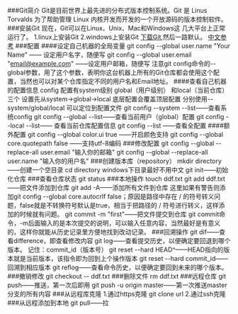 ###Git简介
Git是目前世界上最先进的分布式版本控制系统。Git 是 Linus Torvalds 为了帮助管理 Linux 内核开发而开发的一个开放源码的版本控制软件。
###安装Git
现在，Git可以在Linux、Unix、Mac和Windows这
几大平台上正常运行了。
1.linux上安装Git
2.windows上安装Git
[下载Git](https://git-scm.com/download/),然后一路默认。
[中文参考]()
###配置
####设定自己机器的全局变量
 git config --global user.name "Your Name" —— 设定用户名字，随便写
 git config --global user.email "email@example.com" ——设定用户邮箱，随便写
注意git config命令的--global参数，用了这个参数，表明你这台机器上所有的Git仓库都会使用这个配置，当然也可以对某个仓库指定不同的用户名和Email地址。
####查看自己机器的配置信息
config 配置有system级别 global（用户级别） 和local（当前仓库）三个 设置先从system->global->local  底层配置会覆盖顶层配置 分别使用--system/global/local 可以定位到配置文件
git config --system --list——查看系统config
git config --global  --list——查看当前用户（global）配置
git config --local  --list—— 查看当前仓库配置信息
git config --list ——查看全配置
####额外配置
git config --global color.ui true ——开启颜色支持
git config --global core.quotepath false ——支持utf-8编码
###修改配置
git config --global --replace-all user.email "输入你的邮箱" 
git config --global --replace-all user.name "输入你的用户名"
###创建版本库（repository）
mkdir directory——创建一个空目录
cd directory
windows下目录最好不用中文
git init——初始化仓库
###查看仓库状态
git status
###本地操作
touch ddf.txt
git add ddf.txt——把文件添加到仓库
git add -A——添加所有文件到仓库
这里如果有警告则添加git config --global core.autocrlf false；原因是路径中存在 / 的符号转义问题，false就是不转换符号默认是true，相当于把路径的 / 符号进行转义，这样添加的时候就有问题。
git commit -m "first"——把文件提交到仓库
git commit命令，-m后面输入的是本次提交的说明，可以输入任意内容，当然最好是有意义的，这样你就能从历史记录里方便地找到改动记录。
###回溯操作
git dif——查看difference，即查看修改内容
git log——查看提交历史，以便确定要回退到哪个版本。
记住：commit_id（版本号）
git reset --hard HEAD^——HEAD指向的版本就是当前版本，该指令即为回到上个操作版本
git reset --hard commit_id——回溯到相应版本
git reflog——查看命令历史，以便确定要回到未来的哪个版本。
###撤销修改
 git checkout -- ddf.txt
###删除文件
 rm ddf.txt
###远程仓库
git push——推送，第一次后即用
git push  -u origin master——第一次推送master分支的所有内容
###从远程库克隆
1.通过https克隆
git clone url
2.通过ssh克隆
###从远程添加到本地
 git pull——拉